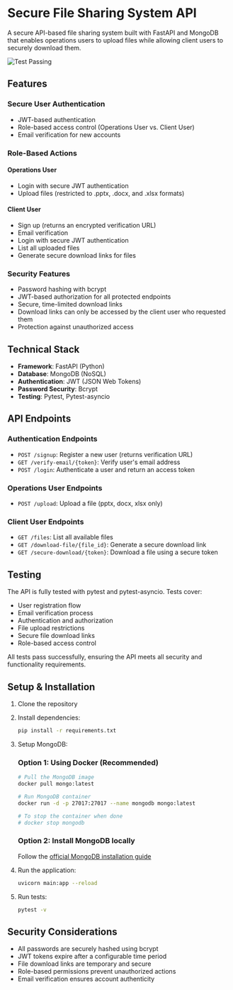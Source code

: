 # Secure File Sharing System API

A secure API-based file sharing system built with FastAPI and MongoDB that enables operations users to upload files while allowing client users to securely download them.

![Test Passing](secure_file_sharing_system_api/images/image.png)

## Features

### Secure User Authentication
- JWT-based authentication
- Role-based access control (Operations User vs. Client User)
- Email verification for new accounts

### Role-Based Actions

#### Operations User
- Login with secure JWT authentication
- Upload files (restricted to .pptx, .docx, and .xlsx formats)

#### Client User
- Sign up (returns an encrypted verification URL)
- Email verification
- Login with secure JWT authentication
- List all uploaded files
- Generate secure download links for files

### Security Features
- Password hashing with bcrypt
- JWT-based authorization for all protected endpoints
- Secure, time-limited download links
- Download links can only be accessed by the client user who requested them
- Protection against unauthorized access

## Technical Stack

- **Framework**: FastAPI (Python)
- **Database**: MongoDB (NoSQL)
- **Authentication**: JWT (JSON Web Tokens)
- **Password Security**: Bcrypt
- **Testing**: Pytest, Pytest-asyncio

## API Endpoints

### Authentication Endpoints
- `POST /signup`: Register a new user (returns verification URL)
- `GET /verify-email/{token}`: Verify user's email address 
- `POST /login`: Authenticate a user and return an access token

### Operations User Endpoints
- `POST /upload`: Upload a file (pptx, docx, xlsx only)

### Client User Endpoints
- `GET /files`: List all available files
- `GET /download-file/{file_id}`: Generate a secure download link
- `GET /secure-download/{token}`: Download a file using a secure token

## Testing

The API is fully tested with pytest and pytest-asyncio. Tests cover:

- User registration flow
- Email verification process
- Authentication and authorization
- File upload restrictions
- Secure file download links
- Role-based access control

All tests pass successfully, ensuring the API meets all security and functionality requirements.

## Setup & Installation

1. Clone the repository
2. Install dependencies:
   ```bash
   pip install -r requirements.txt
   ```

3. Setup MongoDB:
   
   ### Option 1: Using Docker (Recommended)
   ```bash
   # Pull the MongoDB image
   docker pull mongo:latest
   
   # Run MongoDB container
   docker run -d -p 27017:27017 --name mongodb mongo:latest
   
   # To stop the container when done
   # docker stop mongodb
   ```
   
   ### Option 2: Install MongoDB locally
   Follow the [official MongoDB installation guide](https://docs.mongodb.com/manual/installation/)

4. Run the application:
   ```bash
   uvicorn main:app --reload
   ```

5. Run tests:
   ```bash
   pytest -v
   ```

## Security Considerations

- All passwords are securely hashed using bcrypt
- JWT tokens expire after a configurable time period
- File download links are temporary and secure
- Role-based permissions prevent unauthorized actions
- Email verification ensures account authenticity 